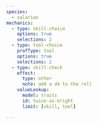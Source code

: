 ```yaml
---
species:
  - salarian
mechanics:
  - type: skill-choice
    options: true
    selections: 2
  - type: tool-choice
    profType: tool
    options: true
    selections: 2
  - type: skill-check
    effect:
      type: other
      note: add a d4 to the roll
    valueLookup:
      model: traits
      id: twice-as-bright
      limit: [skill, tool]

---
```

